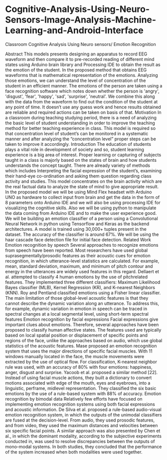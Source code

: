 # Cognitive-Analysis-Using-Neuro-Sensors-Image-Analysis-Machine-Learning-and-Android-Interface
Classroom Cognitive Analysis Using Neuro sensors/ Emotion Recognition


Abstract
This models presents designing an apparatus to record EEG waveform and then compare it to
pre-recorded reading of different mind states using Arduino brain library and Processing IDE to
obtain the result as the emotion of the student. In the proposed method that obtains EEG
waveforms that is mathematical representation of the emotions. Analyzing those emotions, we
can understand the level of concentration of the student in an efficient manner.
The emotions of the person are taken using a face recognition software which notes down
whether the person is 'angry', 'disgust', 'fear', 'happy', 'sad', 'surprise', 'neutral'. We combine this
along with the data from the waveform to find out the condition of the student at any point of
time.
It doesn’t use any guess work and hence results obtained are reliable and required actions can be
taken on basis of that.
Motivation
In a classroom during teaching studying period, there is a need of analyzing the basic level of
student understanding in order to improve the teaching method for better teaching experience in
class. This model is required so that concentration level of student’s can be monitored in a
systematic manner and after analyzing the “concentration level” proper steps can be taken to
improve it accordingly.
Introduction
The education of students plays a vital role in development of society and so, student learning
experience is a big area of interest. Proper learning or capturing of subjects taught in a class is
majorly based on the states of brain and how students understands the concept taught. There are
already variety of methods which includes Interpreting the facial expression of the student’s,
examining their hand-eye co-ordination and asking them question regarding class activity and
studies. This model concentrates on the brain activity which are the real factual data to analyze
the state of mind to give appropriate result. In the proposed model we will be using Mind Flex
headset with Arduino UNO as hardware to collect input from brain and get the data in the form
of 8 parameters onto Arduino IDE and we will also be using processing IDE for visualizing the
cognitive skills. Also we will be using python to manipulate the data coming from Arduino IDE
and to make the user experience good.
We will be building an emotion classifier of a person using a Convolutional Neural Network in
python using Tensorflow and Keras as the backend architectures. A model is trained using
30,000+ tuples present in the dataset. The accuracy of the classifier is around 67%. We will be
using the haar cascade face detection file for initial face detection.
Related Work
Emotion recognition by speech
Several approaches to recognize emotions from speech have been reported. Most researchers
have used global suprasegmentally/prosodic features as their acoustic cues for emotion
recognition, in which utterance-level statistics are calculated. For example, mean, standard
deviation, maximum, and minimum of pitch contour and energy in the utterances are widely used
features in this regard. Dellaert et al. attempted to classify 4 human emotions by the use of pitchrelated features. They implemented three different classifiers: Maximum Likelihood Bayes
classifier (MLB), Kernel Regression (KR), and K-nearest Neighbors (KNN). Roy and Pentland
classified emotions using a Fisher linear classifier.
The main limitation of those global-level acoustic features is that they cannot describe the
dynamic variation along an utterance. To address this, for example, dynamic variation in emotion
in speech can be traced in spectral changes at a local segmental level, using short-term spectral
features
Emotion recognition by facial expressions
Facial expressions give important clues about emotions. Therefore, several approaches have been
proposed to classify human affective states. The features used are typically based on local spatial 
position or displacement of specific points and regions of the face, unlike the approaches based
on audio, which use global statistics of the acoustic features.
Mase proposed an emotion recognition system that uses the major directions of specific facial
muscles. With 11 windows manually located in the face, the muscle movements were extracted
by the use of optical flow. For classification, K-nearest neighbor rule was used, with an accuracy
of 80% with four emotions: happiness, anger, disgust and surprise. Yacoob et al. proposed a
similar method [22]. Instead of using facial muscle actions, they built a dictionary to convert
motions associated with edge of the mouth, eyes and eyebrows, into a linguistic, perframe, midlevel representation. They classified the six basic emotions by the use of a rule-based system
with 88% of accuracy.
Emotion recognition by bimodal data
Relatively few efforts have focused on implementing emotion recognition systems using both
facial expressions and acoustic information. De Silva et al. proposed a rule-based audio-visual
emotion recognition system, in which the outputs of the unimodal classifiers are fused at the
decision-level. From audio, they used prosodic features, and from video, they used the maximum
distances and velocities between six specific facial points. A similar approach was also presented
by Chen et al., in which the dominant modality, according to the subjective experiments
conducted in, was used to resolve discrepancies between the outputs of mono-modal systems. In
both studies, they concluded that the performance of the system increased when both modalities
were used together.
